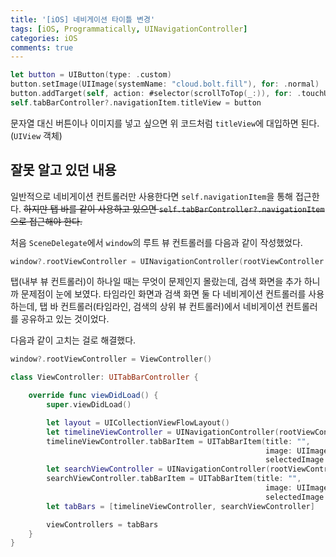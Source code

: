 ```yaml
---
title: '[iOS] 네비게이션 타이틀 변경'
tags: [iOS, Programmatically, UINavigationController]
categories: iOS
comments: true
---
```


```swift
let button = UIButton(type: .custom)
button.setImage(UIImage(systemName: "cloud.bolt.fill"), for: .normal)
button.addTarget(self, action: #selector(scrollToTop(_:)), for: .touchUpInside)
self.tabBarController?.navigationItem.titleView = button
```

문자열 대신 버튼이나 이미지를 넣고 싶으면 위 코드처럼 `titleView`에 대입하면 된다.(`UIView` 객체)

## 잘못 알고 있던 내용

일반적으로 네비게이션 컨트롤러만 사용한다면 `self.navigationItem`을 통해 접근한다. ~~하지만 탭 바를 같이 사용하고 있으면 `self.tabBarController?.navigationItem`으로 접근해야 한다.~~

처음 `SceneDelegate`에서 `window`의 루트 뷰 컨트롤러를 다음과 같이 작성했었다.
```swift
window?.rootViewController = UINavigationController(rootViewController: ViewController())
```
탭(내부 뷰 컨트롤러)이 하나일 때는 무엇이 문제인지 몰랐는데, 검색 화면을 추가 하니까 문제점이 눈에 보였다. 타임라인 화면과 검색 화면 둘 다 네비게이션 컨트롤러를 사용하는데, 탭 바 컨트롤러(타임라인, 검색의 상위 뷰 컨트롤러)에서 네비게이션 컨트롤러를 공유하고 있는 것이었다. 

다음과 같이 고치는 걸로 해결했다.
```swift
window?.rootViewController = ViewController()
```
```swift
class ViewController: UITabBarController {

    override func viewDidLoad() {
        super.viewDidLoad()

        let layout = UICollectionViewFlowLayout()
        let timelineViewController = UINavigationController(rootViewController: TimelineViewController(collectionViewLayout: layout))
        timelineViewController.tabBarItem = UITabBarItem(title: "",
                                                         image: UIImage(systemName: "house"),
                                                         selectedImage: UIImage(systemName: "house.fill"))
        let searchViewController = UINavigationController(rootViewController: SearchViewController())
        searchViewController.tabBarItem = UITabBarItem(title: "",
                                                         image: UIImage(systemName: "magnifyingglass"),
                                                         selectedImage: UIImage(systemName: "magnifyingglass"))
        let tabBars = [timelineViewController, searchViewController]

        viewControllers = tabBars
    }
}
```